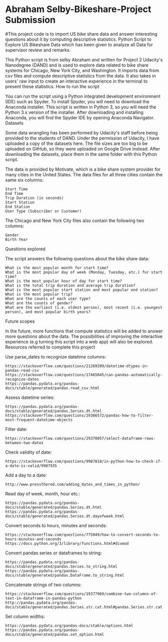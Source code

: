 # Abraham Selby-Bikeshare-Project Submission
#This project code is to import US bike share data and answer interesting questions about it by computing descriptive statistics.
Python Script to Explore US Bikeshare Data which has been given to analyze all Data for supervisor review and remarks.

This Python script is from selby Abraham and  written for Project 2 Udacity's  Nanodegree (DAND) and is used to explore data related to bike share systems for Chicago, New York City, and Washington. It imports data from csv files and compute descriptive statistics from the data. It also takes in users' raw input to create an interactive experience in the terminal to present these statistics.
How to run the script

You can run the script using a Python integrated development environment (IDE) such as Spyder. To install Spyder, you will need to download the Anaconda installer. This script is written in Python 3, so you will need the Python 3.x version of the installer. After downloading and installing Anaconda, you will find the Spyder IDE by opening Anaconda Navigator.
Datasets

Some data wrangling has been performed by Udacity's staff before being provided to the students of DAND. Under the permission of Udacity, I have uploaded a copy of the datasets here. The file sizes are too big to be uploaded on GitHub, so they were uploaded on Google Drive instead. After downloading the datasets, place them in the same folder with this Python script.

The data is provided by Motivate, which is a bike share system provider for many cities in the United States. The data files for all three cities contain the same six columns:

    Start Time 
    End Time
    Trip Duration (in seconds)
    Start Station
    End Station
    User Type (Subscriber or Customer)

The Chicago and New York City files also contain the following two columns:

    Gender
    Birth Year

Questions explored

The script answers the following questions about the bike share data:

    What is the most popular month for start time?
    What is the most popular day of week (Monday, Tuesday, etc.) for start time?
    What is the most popular hour of day for start time?
    What is the total trip duration and average trip duration?
    What is the most popular start station and most popular end station?
    What is the most popular trip?
    What are the counts of each user type?
    What are the counts of gender?
    What are the earliest (i.e. oldest person), most recent (i.e. youngest person), and most popular birth years?

Future scopes

In the future, more functions that compute statistics will be added to answer more questions about the data. The possibilities of improving the interactive experience (e.g turning this script into a web app) will also be explored.
Resources referred to complete this project

Use parse_dates to recognize datetime columns:

    https://stackoverflow.com/questions/21269399/datetime-dtypes-in-pandas-read-csv
    https://stackoverflow.com/questions/17465045/can-pandas-automatically-recognize-dates
    https://pandas.pydata.org/pandas-docs/stable/generated/pandas.read_csv.html

Assess datetime series:

    https://pandas.pydata.org/pandas-docs/stable/generated/pandas.Series.dt.html
    https://stackoverflow.com/questions/29366572/pandas-how-to-filter-most-frequent-datetime-objects

Filter date:

    https://stackoverflow.com/questions/29370057/select-dataframe-rows-between-two-dates

Check validity of date:

    https://stackoverflow.com/questions/9987818/in-python-how-to-check-if-a-date-is-valid/9987935

Add a day to a date:

    http://www.pressthered.com/adding_dates_and_times_in_python/

Read day of week, month, hour etc.:

    https://pandas.pydata.org/pandas-docs/stable/generated/pandas.Series.dt.html
    https://pandas.pydata.org/pandas-docs/stable/generated/pandas.Series.dt.dayofweek.html

Convert seconds to hours, minutes and seconds:

    https://stackoverflow.com/questions/775049/how-to-convert-seconds-to-hours-minutes-and-seconds
    https://docs.python.org/3/library/functions.html#divmod

Convert pandas series or dataframes to string:

    https://pandas.pydata.org/pandas-docs/stable/generated/pandas.Series.to_string.html
    https://pandas.pydata.org/pandas-docs/stable/generated/pandas.DataFrame.to_string.html

Concatenate strings of two columns:

    https://stackoverflow.com/questions/19377969/combine-two-columns-of-text-in-dataframe-in-pandas-python
    http://pandas.pydata.org/pandas-docs/stable/generated/pandas.Series.str.cat.html#pandas.Series.str.cat

Set column widths:

    https://pandas.pydata.org/pandas-docs/stable/options.html
    https://pandas.pydata.org/pandas-docs/stable/generated/pandas.set_option.html


